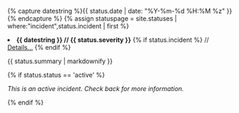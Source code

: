 {% capture datestring %}{{ status.date | date: "%Y-%m-%d %H:%M %z" }}{% endcapture %}
{% assign statuspage = site.statuses | where:"incident",status.incident | first %}

<li>
  <strong>{{ datestring }} // {{ status.severity }}</strong>
{% if status.incident %}
  // <a href="{{ statuspage.url }}">Details...</a>
{% endif %}

  {{ status.summary | markdownify }}

{% if status.status == 'active' %}
  <p><em>This is an active incident. Check back for more information.</em></p>
{% endif %}
</li>

